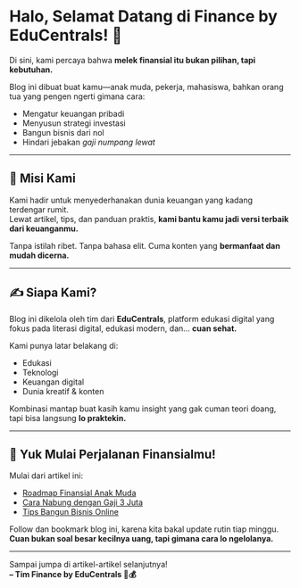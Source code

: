 # Halo, Selamat Datang di **Finance by EduCentrals**! 💸

Di sini, kami percaya bahwa **melek finansial itu bukan pilihan, tapi kebutuhan.**

Blog ini dibuat buat kamu—anak muda, pekerja, mahasiswa, bahkan orang tua yang pengen ngerti gimana cara:
- Mengatur keuangan pribadi
- Menyusun strategi investasi
- Bangun bisnis dari nol
- Hindari jebakan *gaji numpang lewat*

---

## 🎯 Misi Kami

Kami hadir untuk menyederhanakan dunia keuangan yang kadang terdengar rumit.  
Lewat artikel, tips, dan panduan praktis, **kami bantu kamu jadi versi terbaik dari keuanganmu.**

Tanpa istilah ribet. Tanpa bahasa elit. Cuma konten yang **bermanfaat dan mudah dicerna.**

---

## ✍️ Siapa Kami?

Blog ini dikelola oleh tim dari **EduCentrals**, platform edukasi digital yang fokus pada literasi digital, edukasi modern, dan... **cuan sehat.**

Kami punya latar belakang di:
- Edukasi
- Teknologi
- Keuangan digital
- Dunia kreatif & konten

Kombinasi mantap buat kasih kamu insight yang gak cuman teori doang, tapi bisa langsung **lo praktekin.**

---

## 🚀 Yuk Mulai Perjalanan Finansialmu!

Mulai dari artikel ini:
- [Roadmap Finansial Anak Muda](/post/roadmap-finansial-anak-muda)
- [Cara Nabung dengan Gaji 3 Juta](/post/nabung-gaji-3-juta)
- [Tips Bangun Bisnis Online](/post/bisnis-online-modal-kecil)

Follow dan bookmark blog ini, karena kita bakal update rutin tiap minggu.  
**Cuan bukan soal besar kecilnya uang, tapi gimana cara lo ngelolanya.**

---

Sampai jumpa di artikel-artikel selanjutnya!  
**– Tim Finance by EduCentrals 🧠💰**
